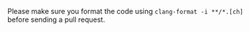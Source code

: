 Please make sure you format the code using `clang-format -i **/*.[ch]` before sending a pull request.
